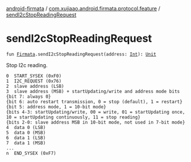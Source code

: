 [android-firmata](../index.md) / [com.xujiaao.android.firmata.protocol.feature](index.md) / [sendI2cStopReadingRequest](./send-i2c-stop-reading-request.md)

# sendI2cStopReadingRequest

`fun `[`Firmata`](../com.xujiaao.android.firmata.protocol/-firmata/index.md)`.sendI2cStopReadingRequest(address: `[`Int`](https://kotlinlang.org/api/latest/jvm/stdlib/kotlin/-int/index.html)`): `[`Unit`](https://kotlinlang.org/api/latest/jvm/stdlib/kotlin/-unit/index.html)

Stop I2c reading.

```
0  START_SYSEX (0xF0)
1  I2C_REQUEST (0x76)
2  slave address (LSB)
3  slave address (MSB) + startUpdating/write and address mode bits
{bit 7: always 0}
{bit 6: auto restart transmission, 0 = stop (default), 1 = restart}
{bit 5: address mode, 1 = 10-bit mode}
{bits 4-3: startUpdating/write, 00 = write, 01 = startUpdating once, 10 = startUpdating continuously, 11 = stop reading}
{bits 2-0: slave address MSB in 10-bit mode, not used in 7-bit mode}
4  data 0 (LSB)
5  data 0 (MSB)
6  data 1 (LSB)
7  data 1 (MSB)
...
n  END_SYSEX (0xF7)
```


